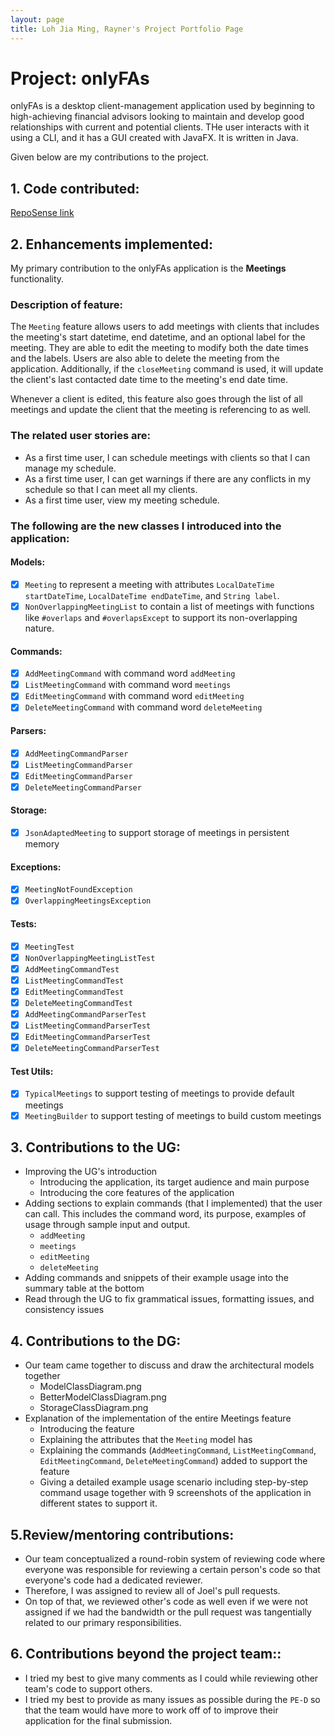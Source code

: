 ```yaml
---
layout: page
title: Loh Jia Ming, Rayner's Project Portfolio Page
---
```


# Project: onlyFAs

onlyFAs is a desktop client-management application used by beginning to high-achieving financial advisors looking to maintain and develop good relationships with current and potential clients. THe user interacts with it using a CLI, and it has a GUI created with JavaFX. It is written in Java.

Given below are my contributions to the project.

## 1. Code contributed:
[RepoSense link](https://nus-cs2103-ay2122s2.github.io/tp-dashboard/?search=raynerljm&breakdown=true)

## 2. Enhancements implemented:
My primary contribution to the onlyFAs application is the **Meetings** functionality.

### Description of feature:
The `Meeting` feature allows users to add meetings with clients that includes the meeting's start datetime, end datetime, and an optional label for the meeting. They are able to edit the meeting to modify both the date times and the labels. Users are also able to delete the meeting from the application. Additionally, if the `closeMeeting` command is used, it will update the client's last contacted date time to the meeting's end date time.

Whenever a client is edited, this feature also goes through the list of all meetings and update the client that the meeting is referencing to as well.

### The related user stories are:
- As a first time user, I can schedule meetings with clients so that I can manage my schedule.
- As a first time user, I can get warnings if there are any conflicts in my schedule so that I can meet all my clients.
- As a first time user, view my meeting schedule.

### The following are the new classes I introduced into the application:
#### Models: ###
- [x] `Meeting` to represent a meeting with attributes `LocalDateTime startDateTime`, `LocalDateTime endDateTime`, and `String label`.
- [x] `NonOverlappingMeetingList` to contain a list of meetings with functions like `#overlaps` and `#overlapsExcept` to support its non-overlapping nature.

#### Commands: ###
- [x] `AddMeetingCommand` with command word `addMeeting`
- [x] `ListMeetingCommand` with command word `meetings`
- [x] `EditMeetingCommand` with command word `editMeeting`
- [x] `DeleteMeetingCommand` with command word `deleteMeeting`

#### Parsers: ###
- [x] `AddMeetingCommandParser`
- [x] `ListMeetingCommandParser`
- [x] `EditMeetingCommandParser`
- [x] `DeleteMeetingCommandParser`

#### Storage:
- [x] `JsonAdaptedMeeting` to support storage of meetings in persistent memory

#### Exceptions: ###
- [x] `MeetingNotFoundException`
- [x] `OverlappingMeetingsException`

#### Tests: ###
- [x] `MeetingTest`
- [x] `NonOverlappingMeetingListTest`
- [x] `AddMeetingCommandTest`
- [x] `ListMeetingCommandTest`
- [x] `EditMeetingCommandTest`
- [x] `DeleteMeetingCommandTest`
- [x] `AddMeetingCommandParserTest`
- [x] `ListMeetingCommandParserTest`
- [x] `EditMeetingCommandParserTest`
- [x] `DeleteMeetingCommandParserTest`

#### Test Utils: ###
- [x] `TypicalMeetings` to support testing of meetings to provide default meetings
- [x] `MeetingBuilder` to support testing of meetings to build custom meetings

## 3. Contributions to the UG:
- Improving the UG's introduction
  - Introducing the application, its target audience and main purpose
  - Introducing the core features of the application
- Adding sections to explain commands (that I implemented) that the user can call. This includes the command word, its purpose, examples of usage through sample input and output.
  - `addMeeting`
  - `meetings`
  - `editMeeting`
  - `deleteMeeting`
- Adding commands and snippets of their example usage into the summary table at the bottom
- Read through the UG to fix grammatical issues, formatting issues, and consistency issues
  
## 4. Contributions to the DG:
- Our team came together to discuss and draw the architectural models together
  - ModelClassDiagram.png
  - BetterModelClassDiagram.png
  - StorageClassDiagram.png
- Explanation of the implementation of the entire Meetings feature
  - Introducing the feature
  - Explaining the attributes that the `Meeting` model has
  - Explaining the commands (`AddMeetingCommand`, `ListMeetingCommand`, `EditMeetingCommand`, `DeleteMeetingCommand`) added to support the feature
  - Giving a detailed example usage scenario including step-by-step command usage together with 9 screenshots of the application in different states to support it.

## 5.Review/mentoring contributions:
- Our team conceptualized a round-robin system of reviewing code where everyone was responsible for reviewing a certain person's code so that everyone's code had a dedicated reviewer.
- Therefore, I was assigned to review all of Joel's pull requests.
- On top of that, we reviewed other's code as well even if we were not assigned if we had the bandwidth or the pull request was tangentially related to our primary responsibilities.

## 6. Contributions beyond the project team::
- I tried my best to give many comments as I could while reviewing other team's code to support others.
- I tried my best to provide as many issues as possible during the `PE-D` so that the team would have more to work off of to improve their application for the final submission.
